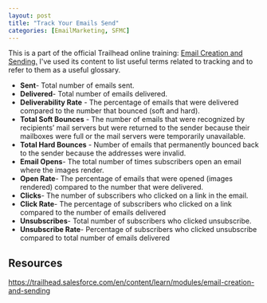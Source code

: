 ```yaml
---
layout: post
title: "Track Your Emails Send"
categories: [EmailMarketing, SFMC]
---
```



This is a part of the official Trailhead online training: [Email Creation and Sending.](https://trailhead.salesforce.com/en/content/learn/modules/email-creation-and-sending)
I've used its content to list useful terms related to tracking and to refer to them as a useful glossary.

*   **Sent**- Total number of emails sent.
*  **Delivered**- Total number of emails delivered.
*  **Deliverability Rate** - The percentage of emails that were delivered compared to the number that bounced (soft and hard).
*  **Total Soft Bounces** - The number of emails that were recognized by recipients’ mail servers but were returned to the sender because their mailboxes were full or the mail servers were temporarily unavailable.
*  **Total Hard Bounces** - Number of emails that permanently bounced back to the sender because the addresses were invalid.
*  **Email Opens**- The total number of times subscribers open an email where the images render.
*  **Open Rate**- The percentage of emails that were opened (images rendered) compared to the number that were delivered.
*  **Clicks**- The number of subscribers who clicked on a link in the email.
*  **Click Rate**- The percentage of subscribers who clicked on a link compared to the number of emails delivered
*  **Unsubscribes**- Total number of subscribers who clicked unsubscribe.
*  **Unsubscribe Rate**- Percentage of subscribers who clicked unsubscribe compared to total number of emails delivered


## Resources
https://trailhead.salesforce.com/en/content/learn/modules/email-creation-and-sending
